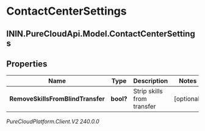 # ContactCenterSettings

## ININ.PureCloudApi.Model.ContactCenterSettings

## Properties

|Name | Type | Description | Notes|
|------------ | ------------- | ------------- | -------------|
| **RemoveSkillsFromBlindTransfer** | **bool?** | Strip skills from transfer | [optional] |



_PureCloudPlatform.Client.V2 240.0.0_
